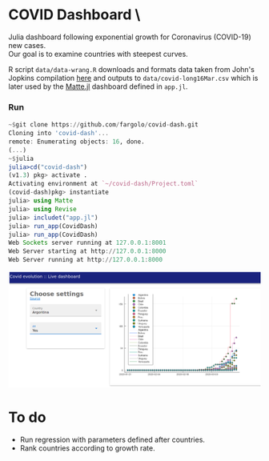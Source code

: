 # COVID Dashboard  \

Julia dashboard following exponential growth for Coronavirus (COVID-19) new cases.  
Our goal is to examine countries with steepest curves.

R script `data/data-wrang.R` downloads and formats data taken from John's Jopkins compilation [here](https://github.com/CSSEGISandData/COVID-19) and outputs to `data/covid-long16Mar.csv` which is later used by the [Matte.jl](https://github.com/angusmoore/Matte.jl/) dashboard defined in `app.jl`.  

### Run

```julia
~$git clone https://github.com/fargolo/covid-dash.git
Cloning into 'covid-dash'...
remote: Enumerating objects: 16, done.
(...)
~$julia
julia>cd("covid-dash")
(v1.3) pkg> activate .
Activating environment at `~/covid-dash/Project.toml`
(covid-dash)pkg> instantiate 
julia> using Matte
julia> using Revise
julia> includet("app.jl")
julia> run_app(CovidDash)
julia> run_app(CovidDash)
Web Sockets server running at 127.0.0.1:8001 
Web Server starting at http://127.0.0.1:8000 
Web Server running at http://127.0.0.1:8000 
```
![Dashboard should run on local server](images/printscreen.png)  

# To do 
*  Run regression with parameters defined after countries.  
*  Rank countries according to growth rate.  
